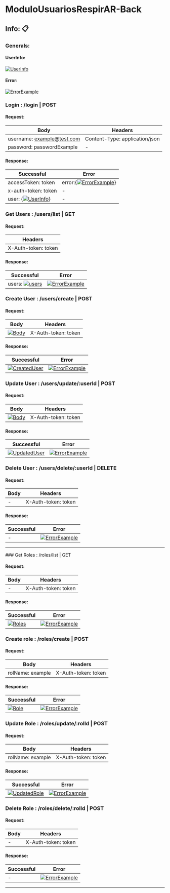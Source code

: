 # ModuloUsuariosRespirAR-Back

## Info: 📋

### Generals:

#### UserInfo:
[![UserInfo](https://prnt.sc/3WInEaTMi9NA "UserInfo")](https://prnt.sc/3WInEaTMi9NA "UserInfo")

#### Error:
[![ErrorExample](https://prnt.sc/tKyyEDRnAOCf "ErrorExample")](https://prnt.sc/tKyyEDRnAOCf "ErrorExample")

### Login : /login | POST

#### Request:

|Body   | Headers  |
| ------------ | ------------ |
| username: example@test.com | Content-Type: application/json |
| password: passwordExample  |  - |

#### Response:

|  Successful | Error  |
| ------------ | ------------ |
| accessToken: token  | error:{[![ErrorExample](https://prnt.sc/tKyyEDRnAOCf "ErrorExample")](https://prnt.sc/tKyyEDRnAOCf "ErrorExample")}  |
|  x-auth-token: token  |-  |
| user: {[![UserInfo](https://prnt.sc/3WInEaTMi9NA "UserInfo")](https://prnt.sc/3WInEaTMi9NA "UserInfo")}  | -  |

### Get Users : /users/list | GET

#### Request:
| Headers  |
| ------------ |
| X-Auth-token: token  |


#### Response:

| Successful  | Error   |
| ------------ | ------------ |
| users: [![users](https://prnt.sc/UOpv5JHg7YjK "users")](https://prnt.sc/UOpv5JHg7YjK "users")  | [![ErrorExample](https://prnt.sc/tKyyEDRnAOCf "ErrorExample")](https://prnt.sc/tKyyEDRnAOCf "ErrorExample")  |

### Create User : /users/create | POST

#### Request:
| Body  | Headers  |
| ------------ | ------------ |
| [![Body](# "Body")](https://prnt.sc/ONh9j3sR55Z5 "Body")  | X-Auth-token: token  |

#### Response:

| Successful  | Error   |
| ------------ | ------------ |
| [![CreatedUser](https://prnt.sc/pOA6FtOn5JMn "CreatedUser")](https://prnt.sc/pOA6FtOn5JMn "CreatedUser") | [![ErrorExample](https://prnt.sc/tKyyEDRnAOCf "ErrorExample")](https://prnt.sc/tKyyEDRnAOCf "ErrorExample")  |

### Update User : /users/update/:userId | POST

#### Request:
| Body  | Headers  |
| ------------ | ------------ |
| [![Body](# "Body")](https://prnt.sc/7A5W6FG2-1NQ "Body")  | X-Auth-token: token  |

#### Response:

| Successful  | Error   |
| ------------ | ------------ |
| [![UpdatedUser](https://prnt.sc/XN-UjGDrwNIN "CreatedUser")](https://prnt.sc/XN-UjGDrwNIN "CreatedUser") | [![ErrorExample](https://prnt.sc/tKyyEDRnAOCf "ErrorExample")](https://prnt.sc/tKyyEDRnAOCf "ErrorExample")  |

### Delete User : /users/delete/:userId | DELETE

#### Request:
| Body  | Headers  |
| ------------ | ------------ |
| -  | X-Auth-token: token  |

#### Response:

| Successful  | Error   |
| ------------ | ------------ |
| - | [![ErrorExample](https://prnt.sc/tKyyEDRnAOCf "ErrorExample")](https://prnt.sc/tKyyEDRnAOCf "ErrorExample")  |


<hr />
### Get Roles : /roles/list | GET

#### Request:
| Body  | Headers  |
| ------------ | ------------ |
| -  | X-Auth-token: token  |

#### Response:

| Successful  | Error   |
| ------------ | ------------ |
| [![Roles](https://prnt.sc/K-W1IND1wBUX "roles")](https://prnt.sc/K-W1IND1wBUX "roles") | [![ErrorExample](https://prnt.sc/tKyyEDRnAOCf "ErrorExample")](https://prnt.sc/tKyyEDRnAOCf "ErrorExample")  |

### Create role : /roles/create | POST

#### Request:
| Body  | Headers  |
| ------------ | ------------ |
| rolName: example  | X-Auth-token: token  |

#### Response:

| Successful  | Error   |
| ------------ | ------------ |
| [![Role](https://i.imgur.com/2ziggc5.png "role")](https://i.imgur.com/2ziggc5.png "role") | [![ErrorExample](https://prnt.sc/tKyyEDRnAOCf "ErrorExample")](https://prnt.sc/tKyyEDRnAOCf "ErrorExample")  |

### Update Role : /roles/update/:rolId | POST

#### Request:
| Body  | Headers  |
| ------------ | ------------ |
| rolName: example | X-Auth-token: token  |

#### Response:

| Successful  | Error   |
| ------------ | ------------ |
| [![UpdatedRole](https://i.imgur.com/n5VT8dJ.png "UpdatedRole")](https://i.imgur.com/n5VT8dJ.png "UpdatedRole") | [![ErrorExample](https://prnt.sc/tKyyEDRnAOCf "ErrorExample")](https://prnt.sc/tKyyEDRnAOCf "ErrorExample")  |

### Delete Role : /roles/delete/:rolId | POST

#### Request:
| Body  | Headers  |
| ------------ | ------------ |
| - | X-Auth-token: token  |

#### Response:

| Successful  | Error   |
| ------------ | ------------ |
|- | [![ErrorExample](https://prnt.sc/tKyyEDRnAOCf "ErrorExample")](https://prnt.sc/tKyyEDRnAOCf "ErrorExample")  |

<hr/>
